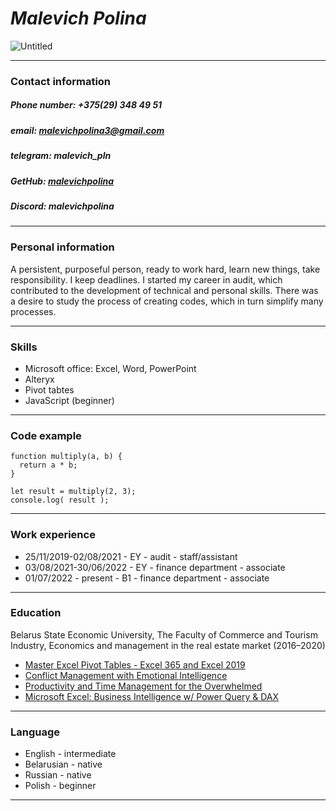 # *Malevich Polina* 
![Untitled](https://github.com/malevichpolina/rsschool-cv/assets/131747513/7a58d427-fb2a-496c-9e6a-a55ec46f5718)
*****


### **Contact information**
##### *Phone number:* +375(29) 348 49 51
##### *email:* malevichpolina3@gmail.com
##### *telegram:* malevich_pln
##### *GetHub:* [malevichpolina](https://github.com/malevichpolina)
##### *Discord:* malevichpolina
*****

### **Personal information**
A persistent, purposeful person, ready to work hard, learn new things, take responsibility. I keep deadlines. I started my career in audit, which contributed to the development of technical and personal skills. There was a desire to study the process of creating codes, which in turn simplify many processes.
*****

### **Skills**
* Microsoft office: Excel, Word, PowerPoint
* Alteryx
* Pivot tabtes
* JavaScript (beginner)
*****

### **Code example**
```
function multiply(a, b) {
  return a * b;
}

let result = multiply(2, 3);
console.log( result );
```
*****

### **Work experience**
* 25/11/2019-02/08/2021 - EY - audit - staff/assistant
* 03/08/2021-30/06/2022 - EY - finance department - associate
* 01/07/2022 - present - B1 - finance department - associate
*****

### **Education**
Belarus State Economic University, The Faculty of Commerce and Tourism Industry, Economics and management in the real estate market (2016–2020)

- [Master Excel Pivot Tables - Excel 365 and Excel 2019](https://www.udemy.com/certificate/UC-6e0c4f1a-def1-498a-b3aa-551048d10c87/)
- [Conflict Management with Emotional Intelligence](https://www.udemy.com/certificate/UC-2006bf11-b232-48e0-98d7-cacc096e6fa5/)
- [Productivity and Time Management for the Overwhelmed](https://www.udemy.com/certificate/UC-153ce3b7-ac25-4c41-945d-61a16b173f4d/)
- [Microsoft Excel: Business Intelligence w/ Power Query & DAX](https://www.udemy.com/certificate/UC-b10383fb-50a8-41a4-a5a6-fe82632e198d/)
*****

### **Language**
* English - intermediate
* Belarusian - native
* Russian - native
* Polish - beginner
*****
